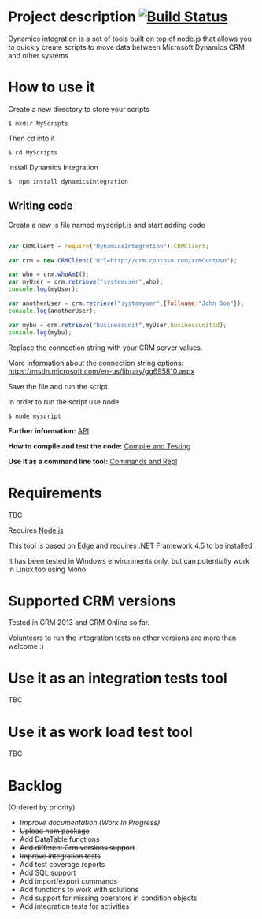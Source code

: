# Project description [![Build Status](https://travis-ci.org/crisfervil/DynamicsNode.svg?branch=master)](https://travis-ci.org/crisfervil/DynamicsNode)

Dynamics integration is a set of tools built on top of node.js that allows you to quickly create scripts to move data between Microsoft Dynamics CRM and other systems

# How to use it
Create a new directory to store your scripts

```
$ mkdir MyScripts
```

Then cd into it
```
$ cd MyScripts
```

Install Dynamics Integration
```
$  npm install dynamicsintegration
```
## Writing code

Create a new js file named myscript.js and start adding code

``` javascript

var CRMClient = require("DynamicsIntegration").CRMClient;

var crm = new CRMClient("Url=http://crm.contoso.com/xrmContoso");

var who = crm.whoAmI();
var myUser = crm.retrieve("systemuser",who);
console.log(myUser);

var anotherUser = crm.retrieve("systemyser",{fullname:"John Doe"});
console.log(anotherUser);

var mybu = crm.retrieve("businessunit",myUser.businessunitid);
console.log(mybu);
```

Replace the connection string with your CRM server values.

More information about the connection string options: https://msdn.microsoft.com/en-us/library/gg695810.aspx

Save the file and run the script.

In order to run the script use node
```
$ node myscript
```

**Further information:** [API](doc/api.md)

**How to compile and test the code:** [Compile and Testing](doc/CompileAndTesting.md)

**Use it as a command line tool:** [Commands and Repl](doc/CommandsAndRepl.md)


# Requirements
TBC

Requires [Node.js](nodejs.org)

This tool is based on [Edge](https://github.com/tjanczuk/edge) and requires .NET Framework 4.5 to be installed.

It has been tested in Windows environments only, but can potentially work in Linux too using Mono.

# Supported CRM versions
Tested in CRM 2013 and CRM Online so far.

Volunteers to run the integration tests on other versions are more than welcome :)


# Use it as an integration tests tool
TBC

# Use it as work load test tool
TBC


# Backlog
(Ordered by priority)

* *Improve documentation (Work In Progress)*
* ~~Upload npm package~~
* Add DataTable functions
* ~~Add different Crm versions support~~
* ~~Improve integration tests~~
* Add test coverage reports
* Add SQL support
* Add import/export commands
* Add functions to work with solutions
* Add support for missing operators in condition objects
* Add integration tests for activities
